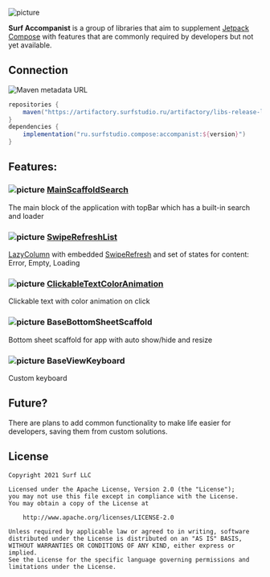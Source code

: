 ![picture](https://github.com/surfstudio/surf-accompanist/blob/master/data/just-image.png?raw=true)

**Surf Accompanist** is a group of libraries that aim to
supplement [Jetpack Compose](https://developer.android.com/jetpack/compose) with features that are commonly required by
developers but not yet available.

## Connection

![Maven metadata URL](https://img.shields.io/maven-metadata/v?metadataUrl=https%3A%2F%2Fartifactory.surfstudio.ru%2Fartifactory%2Flibs-release-local%2Fru%2Fsurfstudio%2Fcompose%2Faccompanist%2Fmaven-metadata.xml)

```gradle
repositories {
    maven("https://artifactory.surfstudio.ru/artifactory/libs-release-local")
}
dependencies {
    implementation("ru.surfstudio.compose:accompanist:${version}")
}
```

## Features:

### ![picture](https://github.com/google/material-design-icons/blob/master/png/search/manage_search/materialicons/18dp/1x/baseline_manage_search_black_18dp.png?raw=true) [MainScaffoldSearch](https://keygenqt.github.io/surf-accompanist/MainScaffoldSearch) 
The main block of the application with topBar which has a built-in search and loader

### ![picture](https://github.com/google/material-design-icons/blob/master/png/action/view_list/materialicons/18dp/1x/baseline_view_list_black_18dp.png?raw=true) [SwipeRefreshList](https://keygenqt.github.io/surf-accompanist/SwipeRefreshList) 
[LazyColumn](https://developer.android.com/reference/kotlin/androidx/compose/foundation/lazy/package-summary#LazyColumn(androidx.compose.ui.Modifier,androidx.compose.foundation.lazy.LazyListState,androidx.compose.foundation.layout.PaddingValues,kotlin.Boolean,androidx.compose.foundation.layout.Arrangement.Vertical,androidx.compose.ui.Alignment.Horizontal,androidx.compose.foundation.gestures.FlingBehavior,kotlin.Function1))
with embedded [SwipeRefresh](https://google.github.io/accompanist/swiperefresh/) and set of states for content: Error,
Empty, Loading

### ![picture](https://github.com/google/material-design-icons/blob/master/png/content/link/materialicons/18dp/1x/baseline_link_black_18dp.png?raw=true) [ClickableTextColorAnimation](https://keygenqt.github.io/surf-accompanist/ClickableTextColorAnimation) 
Clickable text with color animation on click

### ![picture](https://github.com/google/material-design-icons/blob/master/png/content/link/materialicons/18dp/1x/baseline_link_black_18dp.png?raw=true) BaseBottomSheetScaffold
Bottom sheet scaffold for app with auto show/hide and resize

### ![picture](https://github.com/google/material-design-icons/blob/master/png/content/link/materialicons/18dp/1x/baseline_link_black_18dp.png?raw=true) BaseViewKeyboard
Custom keyboard

## Future?

There are plans to add common functionality to make life easier for developers, saving them from custom solutions.

## License

```
Copyright 2021 Surf LLC

Licensed under the Apache License, Version 2.0 (the "License");
you may not use this file except in compliance with the License.
You may obtain a copy of the License at

    http://www.apache.org/licenses/LICENSE-2.0

Unless required by applicable law or agreed to in writing, software
distributed under the License is distributed on an "AS IS" BASIS,
WITHOUT WARRANTIES OR CONDITIONS OF ANY KIND, either express or implied.
See the License for the specific language governing permissions and
limitations under the License.
```